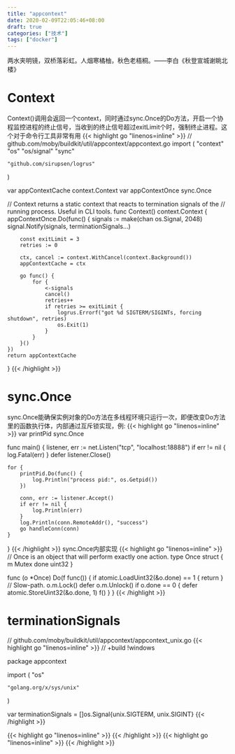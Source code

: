 ```yaml
---
title: "appcontext"
date: 2020-02-09T22:05:46+08:00
draft: true
categories: ["技术"]
tags: ["docker"]
---
```

两水夹明镜，双桥落彩虹。人烟寒橘柚，秋色老梧桐。——李白《秋登宣城谢眺北楼》
<!--more-->
# Context
Context()调用会返回一个context，同时通过sync.Once的Do方法，开启一个协程监控进程的终止信号，当收到的终止信号超过exitLimit个时，强制终止进程。这个对于命令行工具非常有用
{{< highlight go "linenos=inline" >}}
// github.com/moby/buildkit/util/appcontext/appcontext.go
import (
    "context"
    "os"
    "os/signal"
    "sync"

    "github.com/sirupsen/logrus"
)

var appContextCache context.Context
var appContextOnce sync.Once

// Context returns a static context that reacts to termination signals of the
// running process. Useful in CLI tools.
func Context() context.Context {
    appContextOnce.Do(func() {
        signals := make(chan os.Signal, 2048)
        signal.Notify(signals, terminationSignals...)

        const exitLimit = 3
        retries := 0

        ctx, cancel := context.WithCancel(context.Background())
        appContextCache = ctx

        go func() {
            for {
                <-signals
                cancel()
                retries++
                if retries >= exitLimit {
                    logrus.Errorf("got %d SIGTERM/SIGINTs, forcing shutdown", retries)
                    os.Exit(1)
                }
            }
        }()
    })
    return appContextCache
}
{{< /highlight >}}

# sync.Once
sync.Once能确保实例对象的Do方法在多线程环境只运行一次，即便改变Do方法里的函数执行体，内部通过互斥锁实现，例:
{{< highlight go "linenos=inline" >}}
var printPid sync.Once

func main() {
    listener, err := net.Listen("tcp", "localhost:18888")
    if err != nil {
        log.Fatal(err)
    }
    defer listener.Close()

    for {
        printPid.Do(func() {
            log.Println("process pid:", os.Getpid())
        })

        conn, err := listener.Accept()
        if err != nil {
            log.Println(err)
        }
        log.Println(conn.RemoteAddr(), "success")
        go handleConn(conn)
    }
}
{{< /highlight >}}
sync.Once内部实现
{{< highlight go "linenos=inline" >}}
// Once is an object that will perform exactly one action.
type Once struct {
    m    Mutex
    done uint32
}

func (o *Once) Do(f func()) {
    if atomic.LoadUint32(&o.done) == 1 {
        return
    }
    // Slow-path.
    o.m.Lock()
    defer o.m.Unlock()
    if o.done == 0 {
        defer atomic.StoreUint32(&o.done, 1)
        f()
    }
}
{{< /highlight >}}

# terminationSignals
// github.com/moby/buildkit/util/appcontext/appcontext_unix.go 
{{< highlight go "linenos=inline" >}}
// +build !windows

package appcontext

import (
	"os"

	"golang.org/x/sys/unix"
)

var terminationSignals = []os.Signal{unix.SIGTERM, unix.SIGINT}
{{< /highlight >}}

{{< highlight go "linenos=inline" >}}
{{< /highlight >}}
{{< highlight go "linenos=inline" >}}
{{< /highlight >}}
